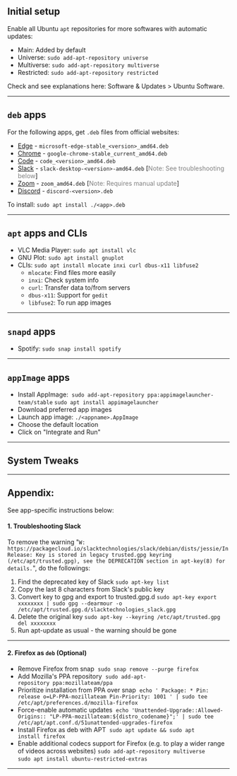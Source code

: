 ## Initial setup 
Enable all Ubuntu `apt` repositories for more softwares with automatic updates:
 - Main: Added by default
 - Universe: `sudo add-apt-repository universe` 
 - Multiverse: `sudo add-apt-repository multiverse` 
 - Restricted: `sudo add-apt-repository restricted` 

Check and see explanations here: <span class="purple">Software & Updates</span> > <span class="purple">Ubuntu Software</span>.
___

## `deb` apps
For the following apps, get `.deb` files from official websites:
 - [Edge](https://www.microsoft.com/en-us/edge/download?form=MA13FJ) - `microsoft-edge-stable_<version>_amd64.deb` 
 - [Chrome](https://www.google.com/chrome/) - `google-chrome-stable_current_amd64.deb` 
 - [Code](https://code.visualstudio.com/Download) - `code_<version>_amd64.deb` 
 - [Slack](https://slack.com/downloads/linux) - `slack-desktop-<version>-amd64.deb` [<font color="gray">Note: See troubleshooting below</font>] 
 - [Zoom](https://zoom.us/support/download) - `zoom_amd64.deb` [<font color="gray">Note: Requires manual update</font>]
 - [Discord](https://discord.com/download) - `discord-<version>.deb` 

To install: `sudo apt install ./<app>.deb` 
___

## `apt` apps and CLIs
 - VLC Media Player: `sudo apt install vlc` 
 - GNU Plot: `sudo apt install gnuplot` 
 - CLIs: `sudo apt install mlocate inxi curl dbus-x11 libfuse2` 
    - `mlocate`: Find files more easily
    - `inxi`: Check system info
    - `curl`: Transfer data to/from servers
    - `dbus-x11`: Support for `gedit` 
    - `libfuse2`: To run app images
___

## `snapd` apps
 - Spotify: `sudo snap install spotify` 
___

## `appImage` apps
 - Install AppImage: 
   `sudo add-apt-repository ppa:appimagelauncher-team/stable`
   `sudo apt install appimagelauncher` 
 - Download preferred app images
 - Launch app image: `./<appname>.AppImage` 
 - Choose the default location 
 - Click on "Integrate and Run"
___

## System Tweaks

___

## Appendix: 
See app-specific instructions below:

#### 1. Troubleshooting Slack
To remove the warning "`W: https://packagecloud.io/slacktechnologies/slack/debian/dists/jessie/InRelease: Key is stored in legacy trusted.gpg keyring (/etc/apt/trusted.gpg), see the DEPRECATION section in apt-key(8) for details.`", 
do the followings: 
 1. Find the deprecated key of Slack 
    `sudo apt-key list` 
 2. Copy the last 8 characters from Slack's public key 
 3. Convert key to gpg and export to trusted.gpg.d 
    `sudo apt-key export xxxxxxxx | sudo gpg --dearmour -o /etc/apt/trusted.gpg.d/slacktechnologies_slack.gpg`
 4. Delete the original key 
    `sudo apt-key --keyring /etc/apt/trusted.gpg del xxxxxxxx` 
 5. Run apt-update as usual - the warning should be gone 
___
#### 2. Firefox as `deb` (Optional)
- Remove Firefox from snap 
  `sudo snap remove --purge firefox` 
- Add Mozilla's PPA repository 
  `sudo add-apt-repository ppa:mozillateam/ppa` 
- Prioritize installation from PPA over snap 
  `echo ' Package: * Pin: release o=LP-PPA-mozillateam Pin-Priority: 1001 ' | sudo tee /etc/apt/preferences.d/mozilla-firefox` 
- Force-enable automatic updates 
  `echo 'Unattended-Upgrade::Allowed-Origins:: "LP-PPA-mozillateam:${distro_codename}";' | sudo tee /etc/apt/apt.conf.d/51unattended-upgrades-firefox` 
- Install Firefox as deb with APT 
  `sudo apt update && sudo apt install firefox` 
- Enable additional codecs support for Firefox (e.g. to play a wider range of videos across websites) 
  `sudo add-apt-repository multiverse` 
  `sudo apt install ubuntu-restricted-extras` 
___
